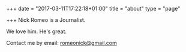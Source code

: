 +++
date = "2017-03-11T17:22:18+01:00"
title = "about"
type = "page"

+++
Nick Romeo is a Journalist.

We love him. He's great.

Contact me by email: romeonick@gmail.com